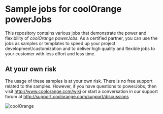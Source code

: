 # Sample jobs for coolOrange powerJobs
This repository contains various jobs that demonstrate the power and flexibility of *coolOrange powerJobs*. As a certified partner, you can use the jobs as samples or templates to speed up your project development/customization and to deliver high quality and flexible jobs to your customer with less effort and less time.

## At your own risk
The usage of these samples is at your own risk. There is no free support related to the samples. However, if you have questions to powerJobs, then visit http://www.coolorange.com/wiki or start a conversation in our support forum at http://support.coolorange.com/support/discussions

![coolOrange](https://user-images.githubusercontent.com/36075173/46519882-4b518880-c87a-11e8-8dab-dffe826a9630.png)